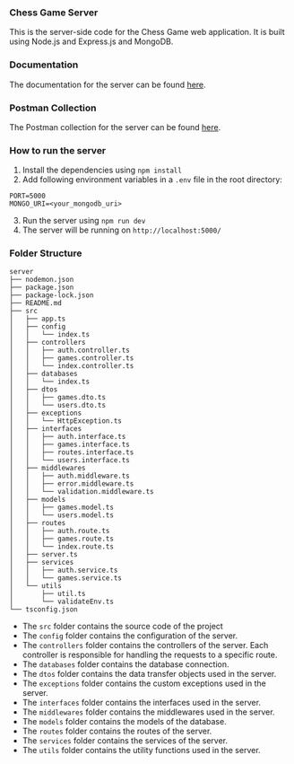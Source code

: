
### Chess Game Server
This is the server-side code for the Chess Game web application. It is built using Node.js and Express.js and MongoDB.

### Documentation
The documentation for the server can be found [here](https://documenter.getpostman.com/view/16239037/2s9YJjRJmU).

### Postman Collection
The Postman collection for the server can be found [here](https://www.postman.com/material-geologist-22258806/workspace/chess-game-api/collection/16239037-fe200a86-c35e-469d-b487-4eb1e467954b?action=share&creator=16239037).

### How to run the server
1. Install the dependencies using `npm install`
2. Add following environment variables in a `.env` file in the root directory:
```
PORT=5000
MONGO_URI=<your_mongodb_uri>
```
3. Run the server using `npm run dev`
4. The server will be running on `http://localhost:5000/`

### Folder Structure

```
server
├── nodemon.json
├── package.json
├── package-lock.json
├── README.md
├── src
│   ├── app.ts
│   ├── config
│   │   └── index.ts
│   ├── controllers
│   │   ├── auth.controller.ts
│   │   ├── games.controller.ts
│   │   └── index.controller.ts
│   ├── databases
│   │   └── index.ts
│   ├── dtos
│   │   ├── games.dto.ts
│   │   └── users.dto.ts
│   ├── exceptions
│   │   └── HttpException.ts
│   ├── interfaces
│   │   ├── auth.interface.ts
│   │   ├── games.interface.ts
│   │   ├── routes.interface.ts
│   │   └── users.interface.ts
│   ├── middlewares
│   │   ├── auth.middleware.ts
│   │   ├── error.middleware.ts
│   │   └── validation.middleware.ts
│   ├── models
│   │   ├── games.model.ts
│   │   └── users.model.ts
│   ├── routes
│   │   ├── auth.route.ts
│   │   ├── games.route.ts
│   │   └── index.route.ts
│   ├── server.ts
│   ├── services
│   │   ├── auth.service.ts
│   │   └── games.service.ts
│   └── utils
│       ├── util.ts
│       └── validateEnv.ts
└── tsconfig.json

```

- The `src` folder contains the source code of the project
- The `config` folder contains the configuration of the server.
- The `controllers` folder contains the controllers of the server. Each controller is responsible for handling the requests to a specific route.
- The `databases` folder contains the database connection.
- The `dtos` folder contains the data transfer objects used in the server.
- The `exceptions` folder contains the custom exceptions used in the server.
- The `interfaces` folder contains the interfaces used in the server.
- The `middlewares` folder contains the middlewares used in the server.
- The `models` folder contains the models of the database.
- The `routes` folder contains the routes of the server.
- The `services` folder contains the services of the server.
- The `utils` folder contains the utility functions used in the server.
  


